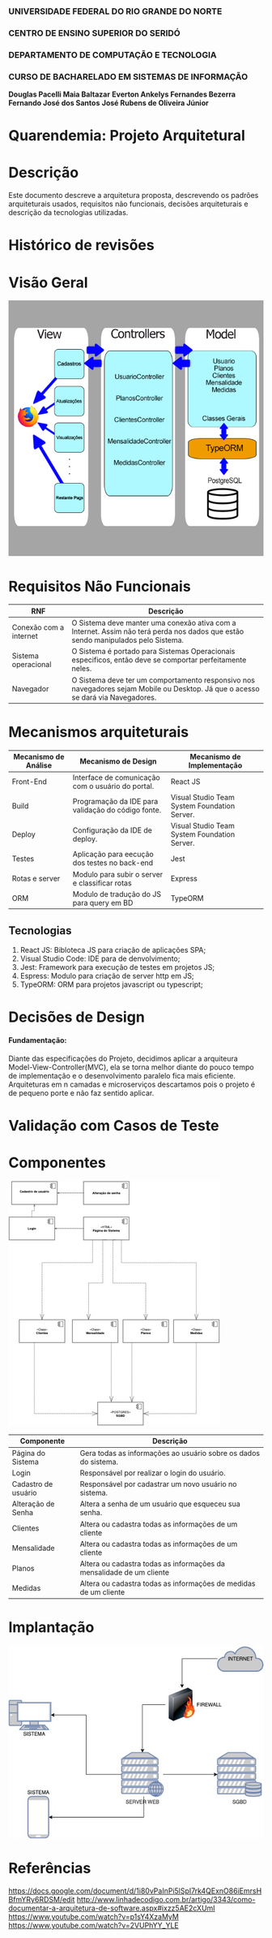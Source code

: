 ### UNIVERSIDADE FEDERAL DO RIO GRANDE DO NORTE

### CENTRO DE ENSINO SUPERIOR DO SERIDÓ

### DEPARTAMENTO DE COMPUTAÇÃO E TECNOLOGIA

### CURSO DE BACHARELADO EM SISTEMAS DE INFORMAÇÃO

**Douglas Pacelli Maia Baltazar**
**Everton Ankelys Fernandes Bezerra**
**Fernando José dos Santos**
**José Rubens de Oliveira Júnior**

# Quarendemia: Projeto Arquitetural

# Descrição

Este documento descreve a arquitetura proposta, descrevendo os padrões arquiteturais usados, requisitos não funcionais, decisões arquiteturais e descrição da tecnologias utilizadas.

# Histórico de revisões

# Visão Geral

![Diagrama MVC](https://github.com/evertonfrnds/quarendemia-back-end/blob/master/docs/diagramasIMGS/diagramaMVC.jpg?raw=true)

# Requisitos Não Funcionais

| RNF                    | Descrição                                                                                                                        |
| ---------------------- | -------------------------------------------------------------------------------------------------------------------------------- |
| Conexão com a internet | O Sistema deve manter uma conexão ativa com a Internet. Assim não terá perda nos dados que estão sendo manipulados pelo Sistema. |
| Sistema operacional    | O Sistema é portado para Sistemas Operacionais especificos, então deve se comportar perfeitamente neles.                         |
| Navegador              | O Sistema deve ter um comportamento responsivo nos navegadores sejam Mobile ou Desktop. Já que o acesso se dará via Navegadores. |

# Mecanismos arquiteturais

| Mecanismo de Análise | Mecanismo de Design                                | Mecanismo de Implementação                   |
| -------------------- | -------------------------------------------------- | -------------------------------------------- |
| Front-End            | Interface de comunicação com o usuário do portal.  | React JS                                     |
| Build                | Programação da IDE para validação do código fonte. | Visual Studio Team System Foundation Server. |
| Deploy               | Configuração da IDE de deploy.                     | Visual Studio Team System Foundation Server. |
| Testes               | Aplicação para eecução dos testes no back-end      | Jest                                         |
| Rotas e server       | Modulo para subir o server e classificar rotas     | Express                                      |
| ORM                  | Modulo de tradução do JS para query em BD          | TypeORM                                      |

## Tecnologias

1. React JS: Bibloteca JS para criação de aplicações SPA;
2. Visual Studio Code: IDE para de denvolvimento;
3. Jest: Framework para execução de testes em projetos JS;
4. Espress: Modulo para criação de server http em JS;
5. TypeORM: ORM para projetos javascript ou typescript;

# Decisões de Design

#### Fundamentação:

Diante das especificações do Projeto, decidimos aplicar a arquiteura Model-View-Controller(MVC), ela se torna melhor diante do pouco tempo de implementação e o desenvolvimento paralelo fica mais eficiente. Arquiteturas em n camadas e microserviços descartamos pois o projeto é de pequeno porte e não faz sentido aplicar.

# Validação com Casos de Teste

# Componentes

![Diagrama Componentes](https://github.com/evertonfrnds/quarendemia-back-end/blob/master/docs/diagramasIMGS/diaComponentes.jpg?raw=true)

| Componente          | Descrição                                                            |
| ------------------- | -------------------------------------------------------------------- |
| Página do Sistema   | Gera todas as informações ao usuário sobre os dados do sistema.      |
| Login               | Responsável por realizar o login do usuário.                         |
| Cadastro de usuário | Responsável por cadastrar um novo usuário no sistema.                |
| Alteração de Senha  | Altera a senha de um usuário que esqueceu sua senha.                 |
| Clientes            | Altera ou cadastra todas as informações de um cliente                |
| Mensalidade         | Altera ou cadastra todas as informações de um cliente                |
| Planos              | Altera ou cadastra todas as informações da mensalidade de um cliente |
| Medidas             | Altera ou cadastra todas as informações de medidas de um cliente     |

# Implantação

![Diagrama Implantação](https://github.com/evertonfrnds/quarendemia-back-end/blob/master/docs/diagramasIMGS/diaImplantacao.jpg?raw=true)

# Referências

https://docs.google.com/document/d/1i80vPaInPi5lSpI7rk4QExnO86iEmrsHBfmYRy6RDSM/edit
http://www.linhadecodigo.com.br/artigo/3343/como-documentar-a-arquitetura-de-software.aspx#ixzz5AE2cXUmI
https://www.youtube.com/watch?v=p1sY4XzaMyM
https://www.youtube.com/watch?v=2VUPhYY_YLE
